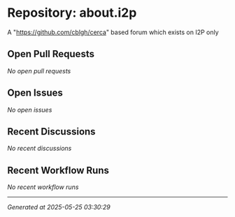 # Repository: about.i2p

A "https://github.com/cblgh/cerca" based forum which exists on I2P only

## Open Pull Requests


*No open pull requests*


## Open Issues


*No open issues*


## Recent Discussions


*No recent discussions*


## Recent Workflow Runs


*No recent workflow runs*


---
*Generated at 2025-05-25 03:30:29*
